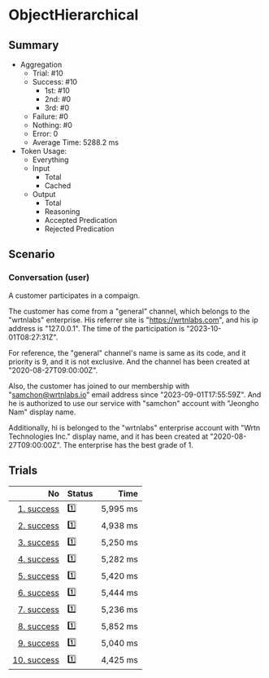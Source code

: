 # ObjectHierarchical
## Summary
  - Aggregation
    - Trial: #10
    - Success: #10
      - 1st: #10
      - 2nd: #0
      - 3rd: #0
    - Failure: #0
    - Nothing: #0
    - Error: 0
    - Average Time: 5288.2 ms
  - Token Usage:
    - Everything
    - Input
      - Total
      - Cached
    - Output
      - Total
      - Reasoning
      - Accepted Predication
      - Rejected Predication

## Scenario
### Conversation (user)
A customer participates in a compaign.

The customer has come from a "general" channel,
which belongs to the "wrtnlabs" enterprise.
His referrer site is "https://wrtnlabs.com",
and his ip address is "127.0.0.1".
The time of the participation is "2023-10-01T08:27:31Z".

For reference, the "general" channel's name is same as its code,
and it priority is 9, and it is not exclusive. And the channel
has been created at "2020-08-27T09:00:00Z".

Also, the customer has joined to our membership with
"samchon@wrtnlabs.io" email address since "2023-09-01T17:55:59Z".
And he is authorized to use our service with "samchon" account
with "Jeongho Nam" display name.

Additionally, hi is belonged to the "wrtnlabs" enterprise account
with "Wrtn Technologies Inc." display name, and it has been created at
"2020-08-27T09:00:00Z". The enterprise has the best grade of 1.

## Trials
No | Status | Time
---:|:-------|------:
[1. success](./trials/1.success.json) | 1️⃣ | 5,995 ms
[2. success](./trials/2.success.json) | 1️⃣ | 4,938 ms
[3. success](./trials/3.success.json) | 1️⃣ | 5,250 ms
[4. success](./trials/4.success.json) | 1️⃣ | 5,282 ms
[5. success](./trials/5.success.json) | 1️⃣ | 5,420 ms
[6. success](./trials/6.success.json) | 1️⃣ | 5,444 ms
[7. success](./trials/7.success.json) | 1️⃣ | 5,236 ms
[8. success](./trials/8.success.json) | 1️⃣ | 5,852 ms
[9. success](./trials/9.success.json) | 1️⃣ | 5,040 ms
[10. success](./trials/10.success.json) | 1️⃣ | 4,425 ms